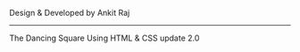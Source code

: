 Design & Developed by Ankit Raj
**********************
The Dancing Square
Using HTML & CSS
update 2.0